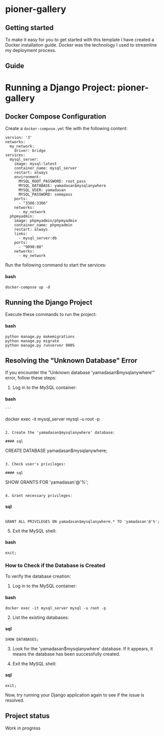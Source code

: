 # pioner-gallery



## Getting started

To make it easy for you to get started with this template I have created a Docker installation guide. 
Docker was the technology I used to streamline my deployment process.

## Guide

# Running a Django Project: pioner-gallery

## Docker Compose Configuration

Create a `docker-compose.yml` file with the following content:

```
version: '3'
networks:
  my_network:
    driver: bridge
services:
  mysql_server:
    image: mysql:latest
    container_name: mysql_server
    restart: always
    environment:
      MYSQL_ROOT_PASSWORD: root_pass
      MYSQL_DATABASE: yamadasan$mysqlanywhere
      MYSQL_USER: yamadasan
      MYSQL_PASSWORD: somepass
    ports:
      - "3306:3306"
    networks:
      - my_network
  phpmyadmin:
    image: phpmyadmin/phpmyadmin
    container_name: phpmyadmin
    restart: always
    links:
      - mysql_server:db
    ports:
      - "9090:80"
    networks:
      - my_network
```


Run the following command to start the services:

#### bash


```
docker-compose up -d
```

## Running the Django Project

Execute these commands to run the project:

#### bash
``` 
python manage.py makemigrations
python manage.py migrate
python manage.py runserver 9005
```


## Resolving the "Unknown Database" Error

If you encounter the "Unknown database 'yamadasan$mysqlanywhere'" error, follow these steps:

1. Log in to the MySQL container:

#### bash
    ```
   docker exec -it mysql_server mysql -u root -p
   ```

2. Create the 'yamadasan$mysqlanywhere' database:

#### sql

   ``` 
   CREATE DATABASE yamadasan$mysqlanywhere;
   ```

3. Check user's privileges:

#### sql

   ``` 
   SHOW GRANTS FOR 'yamadasan'@'%';
   ``` 

4. Grant necessary privileges:
   ``` 
   
#### sql
   ``` 
   
   GRANT ALL PRIVILEGES ON yamadasan$mysqlanywhere.* TO 'yamadasan'@'%';
   ``` 

5. Exit the MySQL shell:

#### bash

   ``` 
   exit;
   ``` 

### How to Check if the Database is Created

To verify the database creation:

1. Log in to the MySQL container:

#### bash

   ``` 
   docker exec -it mysql_server mysql -u root -p
   ``` 

2. List the existing databases:

#### sql

   ``` 
   SHOW DATABASES;
   ``` 

3. Look for the 'yamadasan$mysqlanywhere' database. If it appears, it means the database has been successfully created.

4. Exit the MySQL shell:
#### sql
   ``` 
   exit;
   ``` 

Now, try running your Django application again to see if the issue is resolved.



## Project status
Work in progress